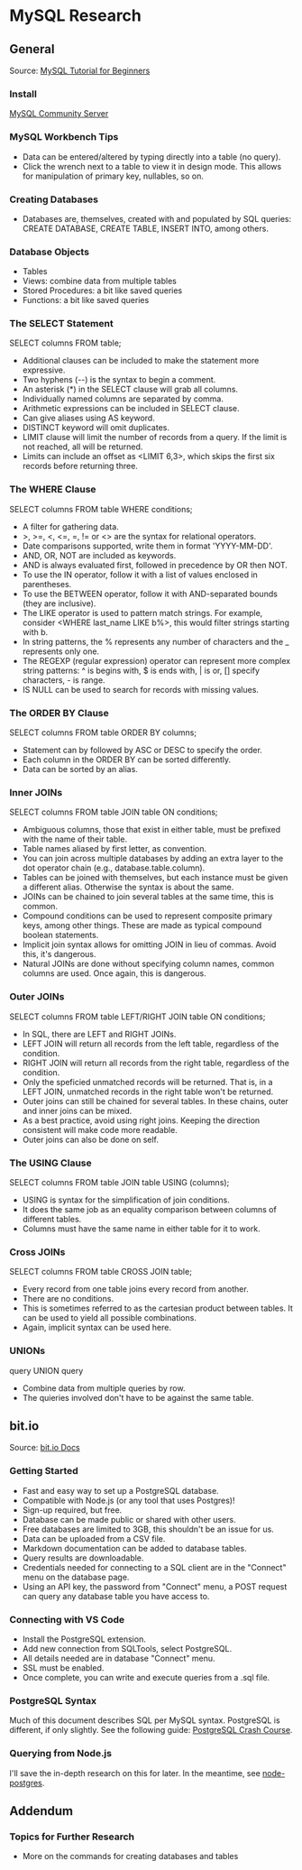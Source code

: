 # MySQL Research

## General

Source: [MySQL Tutorial for Beginners](https://www.youtube.com/watch?v=7S_tz1z_5bA)

### Install

[MySQL Community Server](https://dev.mysql.com/downloads/mysql/)

### MySQL Workbench Tips

- Data can be entered/altered by typing directly into a table (no query).
- Click the wrench next to a table to view it in design mode. This allows for manipulation of primary key, nullables, so on.

### Creating Databases

- Databases are, themselves, created with and populated by SQL queries: CREATE DATABASE, CREATE TABLE, INSERT INTO, among others.

### Database Objects

- Tables
- Views: combine data from multiple tables
- Stored Procedures: a bit like saved queries
- Functions: a bit like saved queries

### The SELECT Statement

SELECT columns FROM table;

- Additional clauses can be included to make the statement more expressive.
- Two hyphens (--) is the syntax to begin a comment.
- An asterisk (\*) in the SELECT clause will grab all columns.
- Individually named columns are separated by comma.
- Arithmetic expressions can be included in SELECT clause.
- Can give aliases using AS keyword.
- DISTINCT keyword will omit duplicates.
- LIMIT clause will limit the number of records from a query. If the limit is not reached, all will be returned.
- Limits can include an offset as \<LIMIT 6,3\>, which skips the first six records before returning three.

### The WHERE Clause

SELECT columns FROM table WHERE conditions;

- A filter for gathering data.
- \>, \>=, \<, \<=, \=, \!= or \<> are the syntax for relational operators.
- Date comparisons supported, write them in format 'YYYY-MM-DD'.
- AND, OR, NOT are included as keywords.
- AND is always evaluated first, followed in precedence by OR then NOT.
- To use the IN operator, follow it with a list of values enclosed in parentheses.
- To use the BETWEEN operator, follow it with AND-separated bounds (they are inclusive).
- The LIKE operator is used to pattern match strings. For example, consider \<WHERE last_name LIKE b%\>, this would filter strings starting with b.
- In string patterns, the \% represents any number of characters and the \_ represents only one.
- The REGEXP (regular expression) operator can represent more complex string patterns: \^ is begins with, \$ is ends with, \| is or, \[\] specify characters, \- is range.
- IS NULL can be used to search for records with missing values.

### The ORDER BY Clause

SELECT columns FROM table ORDER BY columns;

- Statement can by followed by ASC or DESC to specify the order.
- Each column in the ORDER BY can be sorted differently.
- Data can be sorted by an alias.

### Inner JOINs

SELECT columns FROM table JOIN table ON conditions;

- Ambiguous columns, those that exist in either table, must be prefixed with the name of their table.
- Table names aliased by first letter, as convention.
- You can join across multiple databases by adding an extra layer to the dot operator chain (e.g., database.table.column).
- Tables can be joined with themselves, but each instance must be given a different alias. Otherwise the syntax is about the same.
- JOINs can be chained to join several tables at the same time, this is common.
- Compound conditions can be used to represent composite primary keys, among other things. These are made as typical compound boolean statements.
- Implicit join syntax allows for omitting JOIN in lieu of commas. Avoid this, it's dangerous.
- Natural JOINs are done without specifying column names, common columns are used. Once again, this is dangerous.

### Outer JOINs

SELECT columns FROM table LEFT/RIGHT JOIN table ON conditions;

- In SQL, there are LEFT and RIGHT JOINs.
- LEFT JOIN will return all records from the left table, regardless of the condition.
- RIGHT JOIN will return all records from the right table, regardless of the condition.
- Only the speficied unmatched records will be returned. That is, in a LEFT JOIN, unmatched records in the right table won't be returned.
- Outer joins can still be chained for several tables. In these chains, outer and inner joins can be mixed.
- As a best practice, avoid using right joins. Keeping the direction consistent will make code more readable.
- Outer joins can also be done on self.

### The USING Clause

SELECT columns FROM table JOIN table USING (columns);

- USING is syntax for the simplification of join conditions.
- It does the same job as an equality comparison between columns of different tables.
- Columns must have the same name in either table for it to work.

### Cross JOINs

SELECT columns FROM table CROSS JOIN table;

- Every record from one table joins every record from another.
- There are no conditions.
- This is sometimes referred to as the cartesian product between tables. It can be used to yield all possible combinations.
- Again, implicit syntax can be used here.

### UNIONs

query UNION query

- Combine data from multiple queries by row.
- The quieries involved don't have to be against the same table.

## bit.io

Source: [bit.io Docs](https://docs.bit.io/docs)

### Getting Started

- Fast and easy way to set up a PostgreSQL database.
- Compatible with Node.js (or any tool that uses Postgres)!
- Sign-up required, but free.
- Database can be made public or shared with other users.
- Free databases are limited to 3GB, this shouldn't be an issue for us.
- Data can be uploaded from a CSV file.
- Markdown documentation can be added to database tables.
- Query results are downloadable.
- Credentials needed for connecting to a SQL client are in the "Connect" menu on the database page.
- Using an API key, the password from "Connect" menu, a POST request can query any database table you have access to.

### Connecting with VS Code

- Install the PostgreSQL extension.
- Add new connection from SQLTools, select PostgreSQL.
- All details needed are in database "Connect" menu.
- SSL must be enabled.
- Once complete, you can write and execute queries from a .sql file.

### PostgreSQL Syntax

Much of this document describes SQL per MySQL syntax. PostgreSQL is different, if only slightly. See the following guide: [PostgreSQL Crash Course](https://docs.bit.io/docs/sql-crash-course).

### Querying from Node.js

I'll save the in-depth research on this for later. In the meantime, see [node-postgres](https://node-postgres.com/).

## Addendum

### Topics for Further Research

- More on the commands for creating databases and tables
